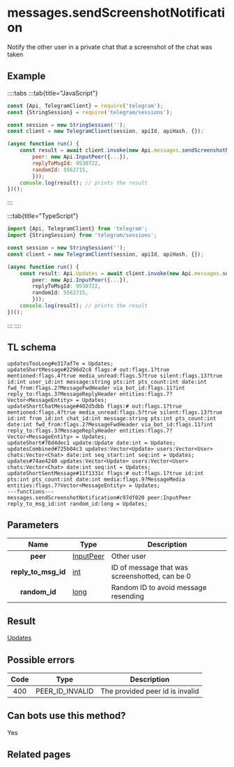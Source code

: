 # messages.sendScreenshotNotification

Notify the other user in a private chat that a screenshot of the chat was taken

## Example

::::tabs
:::tab{title="JavaScript"}

```js
const {Api, TelegramClient} = require('telegram');
const {StringSession} = require('telegram/sessions');

const session = new StringSession('');
const client = new TelegramClient(session, apiId, apiHash, {});

(async function run() {
    const result = await client.invoke(new Api.messages.sendScreenshotNotification({
		peer: new Api.InputPeer({...}),
		replyToMsgId: 9530722,
		randomId: 5562715,
		}));
    console.log(result); // prints the result
})();

```

:::

:::tab{title="TypeScript"}

```ts
import {Api, TelegramClient} from 'telegram';
import {StringSession} from 'telegram/sessions';

const session = new StringSession('');
const client = new TelegramClient(session, apiId, apiHash, {});

(async function run() {
    const result: Api.Updates = await client.invoke(new Api.messages.sendScreenshotNotification({
		peer: new Api.InputPeer({...}),
		replyToMsgId: 9530722,
		randomId: 5562715,
		}));
    console.log(result); // prints the result
})();

```

:::
::::

## TL schema

```
updatesTooLong#e317af7e = Updates;
updateShortMessage#2296d2c8 flags:# out:flags.1?true mentioned:flags.4?true media_unread:flags.5?true silent:flags.13?true id:int user_id:int message:string pts:int pts_count:int date:int fwd_from:flags.2?MessageFwdHeader via_bot_id:flags.11?int reply_to:flags.3?MessageReplyHeader entities:flags.7?Vector<MessageEntity> = Updates;
updateShortChatMessage#402d5dbb flags:# out:flags.1?true mentioned:flags.4?true media_unread:flags.5?true silent:flags.13?true id:int from_id:int chat_id:int message:string pts:int pts_count:int date:int fwd_from:flags.2?MessageFwdHeader via_bot_id:flags.11?int reply_to:flags.3?MessageReplyHeader entities:flags.7?Vector<MessageEntity> = Updates;
updateShort#78d4dec1 update:Update date:int = Updates;
updatesCombined#725b04c3 updates:Vector<Update> users:Vector<User> chats:Vector<Chat> date:int seq_start:int seq:int = Updates;
updates#74ae4240 updates:Vector<Update> users:Vector<User> chats:Vector<Chat> date:int seq:int = Updates;
updateShortSentMessage#11f1331c flags:# out:flags.1?true id:int pts:int pts_count:int date:int media:flags.9?MessageMedia entities:flags.7?Vector<MessageEntity> = Updates;
---functions---
messages.sendScreenshotNotification#c97df020 peer:InputPeer reply_to_msg_id:int random_id:long = Updates;
```

## Parameters

|        Name         | Type                                                  | Description                                    |
| :-----------------: | ----------------------------------------------------- | ---------------------------------------------- |
|      **peer**       | [InputPeer](https://core.telegram.org/type/InputPeer) | Other user                                     |
| **reply_to_msg_id** | [int](https://core.telegram.org/type/int)             | ID of message that was screenshotted, can be 0 |
|    **random_id**    | [long](https://core.telegram.org/type/long)           | Random ID to avoid message resending           |

## Result

[Updates](https://core.telegram.org/type/Updates)

## Possible errors

| Code | Type            | Description                     |
| :--: | --------------- | ------------------------------- |
| 400  | PEER_ID_INVALID | The provided peer id is invalid |

## Can bots use this method?

Yes

## Related pages
